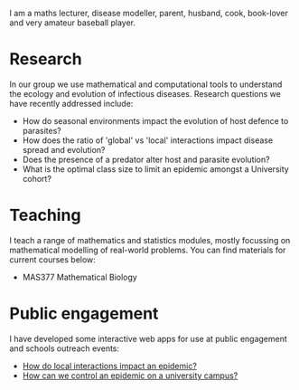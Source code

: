 I am a maths lecturer, disease modeller, parent, husband, cook, book-lover and very amateur baseball player.

# Research

In our group we use mathematical and computational tools to understand the ecology and evolution of infectious diseases. Research questions we have recently addressed include:

* How do seasonal environments impact the evolution of host defence to parasites?
* How does the ratio of 'global' vs 'local' interactions impact disease spread and evolution?
* Does the presence of a predator alter host and parasite evolution?
* What is the optimal class size to limit an epidemic amongst a University cohort?

# Teaching

I teach a range of mathematics and statistics modules, mostly focussing on mathematical modelling of real-world problems. You can find materials for current courses below:

* MAS377 Mathematical Biology

# Public engagement

I have developed some interactive web apps for use at public engagement and schools outreach events:

* [How do local interactions impact an epidemic?](bit.ly/local_pi)
* [How can we control an epidemic on a university campus?](bit.ly/epi_uni_app)
